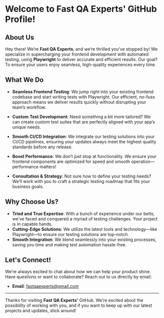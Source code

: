 # Welcome to Fast QA Experts' GitHub Profile!

## About Us

Hey there! We’re **Fast QA Experts**, and we’re thrilled you’ve stopped by! We specialize in supercharging your frontend development with automated testing, using **Playwright** to deliver accurate and efficient results. Our goal? To ensure your users enjoy seamless, high-quality experiences every time.

## What We Do

- **Seamless Frontend Testing**: We jump right into your existing frontend codebase and start writing tests with Playwright. Our efficient, no-fuss approach means we deliver results quickly without disrupting your team’s workflow.

- **Custom Test Development**: Need something a bit more tailored? We can create custom test suites that are perfectly aligned with your app’s unique needs.

- **Smooth CI/CD Integration**: We integrate our testing solutions into your CI/CD pipelines, ensuring your updates always meet the highest quality standards before any release.

- **Boost Performance**: We don’t just stop at functionality. We ensure your frontend components are optimized for speed and smooth operation—performance matters!

- **Consultation & Strategy**: Not sure how to define your testing needs? We’ll work with you to craft a strategic testing roadmap that fits your business goals.

## Why Choose Us?

- **Tried and True Expertise**: With a bunch of experience under our belts, we've faced and conquered a myriad of testing challenges. Your project is in capable hands.
- **Cutting-Edge Solutions**: We utilize the latest tools and technology—like Playwright—to ensure our testing solutions are top-notch.
- **Smooth Integration**: We blend seamlessly into your existing processes, saving you time and making test automation hassle-free.

## Let's Connect!

We’re always excited to chat about how we can help your product shine. Have questions or want to collaborate? Reach out to us directly by email:

- **Email**: [fastqaexperts@gmail.com](mailto:fastqaexperts@gmail.com)

---

Thanks for visiting **Fast QA Experts'** GitHub. We’re excited about the possibility of working with you, and if you want to keep up with our latest projects and updates, stick around!
